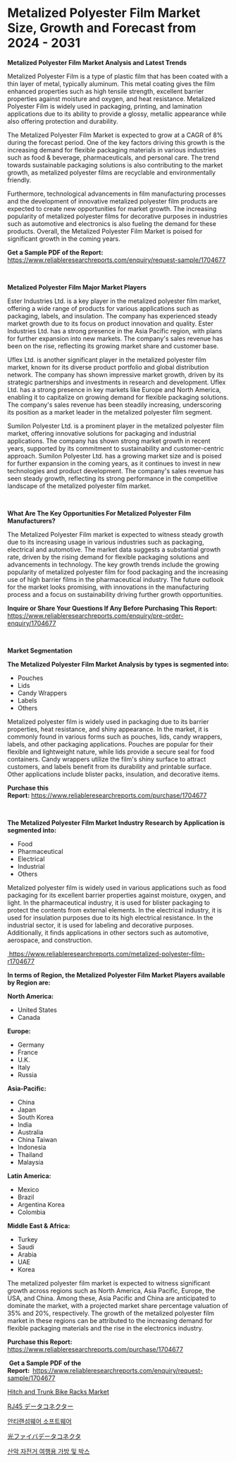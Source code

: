 <p><h1>Metalized Polyester Film Market Size, Growth and Forecast from 2024 - 2031</h1></p><p><strong>Metalized Polyester Film Market Analysis and Latest Trends</strong></p>
<p><p>Metalized Polyester Film is a type of plastic film that has been coated with a thin layer of metal, typically aluminum. This metal coating gives the film enhanced properties such as high tensile strength, excellent barrier properties against moisture and oxygen, and heat resistance. Metalized Polyester Film is widely used in packaging, printing, and lamination applications due to its ability to provide a glossy, metallic appearance while also offering protection and durability.</p><p>The Metalized Polyester Film Market is expected to grow at a CAGR of 8% during the forecast period. One of the key factors driving this growth is the increasing demand for flexible packaging materials in various industries such as food & beverage, pharmaceuticals, and personal care. The trend towards sustainable packaging solutions is also contributing to the market growth, as metalized polyester films are recyclable and environmentally friendly.</p><p>Furthermore, technological advancements in film manufacturing processes and the development of innovative metalized polyester film products are expected to create new opportunities for market growth. The increasing popularity of metalized polyester films for decorative purposes in industries such as automotive and electronics is also fueling the demand for these products. Overall, the Metalized Polyester Film Market is poised for significant growth in the coming years.</p></p>
<p><strong>Get a Sample PDF of the Report:&nbsp;</strong> <a href="https://www.reliableresearchreports.com/enquiry/request-sample/1704677">https://www.reliableresearchreports.com/enquiry/request-sample/1704677</a></p>
<p>&nbsp;</p>
<p><strong>Metalized Polyester Film Major Market Players</strong></p>
<p><p>Ester Industries Ltd. is a key player in the metalized polyester film market, offering a wide range of products for various applications such as packaging, labels, and insulation. The company has experienced steady market growth due to its focus on product innovation and quality. Ester Industries Ltd. has a strong presence in the Asia Pacific region, with plans for further expansion into new markets. The company's sales revenue has been on the rise, reflecting its growing market share and customer base.</p><p>Uflex Ltd. is another significant player in the metalized polyester film market, known for its diverse product portfolio and global distribution network. The company has shown impressive market growth, driven by its strategic partnerships and investments in research and development. Uflex Ltd. has a strong presence in key markets like Europe and North America, enabling it to capitalize on growing demand for flexible packaging solutions. The company's sales revenue has been steadily increasing, underscoring its position as a market leader in the metalized polyester film segment.</p><p>Sumilon Polyester Ltd. is a prominent player in the metalized polyester film market, offering innovative solutions for packaging and industrial applications. The company has shown strong market growth in recent years, supported by its commitment to sustainability and customer-centric approach. Sumilon Polyester Ltd. has a growing market size and is poised for further expansion in the coming years, as it continues to invest in new technologies and product development. The company's sales revenue has seen steady growth, reflecting its strong performance in the competitive landscape of the metalized polyester film market.</p></p>
<p>&nbsp;</p>
<p><strong>What Are The Key Opportunities For Metalized Polyester Film Manufacturers?</strong></p>
<p><p>The Metalized Polyester Film market is expected to witness steady growth due to its increasing usage in various industries such as packaging, electrical and automotive. The market data suggests a substantial growth rate, driven by the rising demand for flexible packaging solutions and advancements in technology. The key growth trends include the growing popularity of metalized polyester film for food packaging and the increasing use of high barrier films in the pharmaceutical industry. The future outlook for the market looks promising, with innovations in the manufacturing process and a focus on sustainability driving further growth opportunities.</p></p>
<p><strong>Inquire or Share Your Questions If Any Before Purchasing This Report:</strong> <a href="https://www.reliableresearchreports.com/enquiry/pre-order-enquiry/1704677">https://www.reliableresearchreports.com/enquiry/pre-order-enquiry/1704677</a></p>
<p>&nbsp;</p>
<p><strong>Market Segmentation</strong></p>
<p><strong>The Metalized Polyester Film Market Analysis by types is segmented into:</strong></p>
<p><ul><li>Pouches</li><li>Lids</li><li>Candy Wrappers</li><li>Labels</li><li>Others</li></ul></p>
<p><p>Metalized polyester film is widely used in packaging due to its barrier properties, heat resistance, and shiny appearance. In the market, it is commonly found in various forms such as pouches, lids, candy wrappers, labels, and other packaging applications. Pouches are popular for their flexible and lightweight nature, while lids provide a secure seal for food containers. Candy wrappers utilize the film's shiny surface to attract customers, and labels benefit from its durability and printable surface. Other applications include blister packs, insulation, and decorative items.</p></p>
<p><strong>Purchase this Report:&nbsp;</strong><a href="https://www.reliableresearchreports.com/purchase/1704677">https://www.reliableresearchreports.com/purchase/1704677</a></p>
<p>&nbsp;</p>
<p><strong>The Metalized Polyester Film Market Industry Research by Application is segmented into:</strong></p>
<p><ul><li>Food</li><li>Pharmaceutical</li><li>Electrical</li><li>Industrial</li><li>Others</li></ul></p>
<p><p>Metalized polyester film is widely used in various applications such as food packaging for its excellent barrier properties against moisture, oxygen, and light. In the pharmaceutical industry, it is used for blister packaging to protect the contents from external elements. In the electrical industry, it is used for insulation purposes due to its high electrical resistance. In the industrial sector, it is used for labeling and decorative purposes. Additionally, it finds applications in other sectors such as automotive, aerospace, and construction.</p></p>
<p><a href="https://www.reliableresearchreports.com/metalized-polyester-film-r1704677">&nbsp;https://www.reliableresearchreports.com/metalized-polyester-film-r1704677</a></p>
<p><strong>In terms of Region, the Metalized Polyester Film Market Players available by Region are:</strong></p>
<p>
    <p> <strong> North America: </strong>
        <ul>
            <li>United States</li>
            <li>Canada</li>
        </ul>
        </p> 
    <p> <strong> Europe: </strong>
        <ul>
            <li>Germany</li>
            <li>France</li>
            <li>U.K.</li>
            <li>Italy</li>
            <li>Russia</li>
        </ul>
        </p> 
    <p> <strong> Asia-Pacific: </strong>
        <ul>
            <li>China</li>
            <li>Japan</li>
            <li>South Korea</li>
            <li>India</li>
            <li>Australia</li>
            <li>China Taiwan</li>
            <li>Indonesia</li>
            <li>Thailand</li>
            <li>Malaysia</li>
        </ul>
        </p> 
    <p> <strong> Latin America: </strong>
        <ul>
            <li>Mexico</li>
            <li>Brazil</li>
            <li>Argentina Korea</li>
            <li>Colombia</li>
        </ul>
        </p> 
    <p> <strong> Middle East & Africa: </strong>
        <ul>
            <li>Turkey</li>
            <li>Saudi</li>
            <li>Arabia</li>
            <li>UAE</li>
            <li>Korea</li>
        </ul>
    </p>
    </p>
<p><p>The metalized polyester film market is expected to witness significant growth across regions such as North America, Asia Pacific, Europe, the USA, and China. Among these, Asia Pacific and China are anticipated to dominate the market, with a projected market share percentage valuation of 35% and 20%, respectively. The growth of the metalized polyester film market in these regions can be attributed to the increasing demand for flexible packaging materials and the rise in the electronics industry.</p></p>
<p><strong>Purchase this Report: </strong><a href="https://www.reliableresearchreports.com/purchase/1704677">https://www.reliableresearchreports.com/purchase/1704677</a></p>
<p>&nbsp;<strong>Get a Sample PDF of the Report:&nbsp;&nbsp;</strong><a href="https://www.reliableresearchreports.com/enquiry/request-sample/1704677">https://www.reliableresearchreports.com/enquiry/request-sample/1704677</a></p>
<p><strong></strong></p>
<p><p><a href="https://github.com/maudAbbott7/Market-Research-Report-List-1/blob/main/hitch-and-trunk-bike-racks-market.md">Hitch and Trunk Bike Racks Market</a></p><p><a href="https://github.com/leigh4852023/Market-Research-Report-List-1/blob/main/8813785124106.md">RJ45 データコネクター</a></p><p><a href="https://github.com/BrettWeberrt8767765/Market-Research-Report-List-2/blob/main/4005229109555.md">안티랜섬웨어 소프트웨어</a></p><p><a href="https://github.com/alyle7648/Market-Research-Report-List-1/blob/main/6893417124105.md">光ファイバデータコネクタ</a></p><p><a href="https://github.com/camron674/Market-Research-Report-List-1/blob/main/3667419109556.md">산악 자전거 여행용 가방 및 박스</a></p></p>